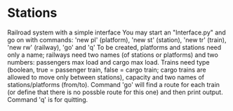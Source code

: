 # Stations
Railroad system with a simple interface
You may start an "Interface.py" and go on with commands: 'new pl' (platform), 'new st' (station), 'new tr' (train), 'new rw' (railway), 'go' and 'q'
To be created, platforms and stations need only a name; railways need two names (of stations or platforms) and two numbers: passengers max load and cargo max load.
Trains need type (boolean, true = passenger train, false = cargo train; cargo trains are allowed to move only between stations), capacity
and two names of stations/platforms (from/to).
Command 'go' will find a route for each train (or define that there is no possble route for this one) and then print output.
Command 'q' is for quitting.
